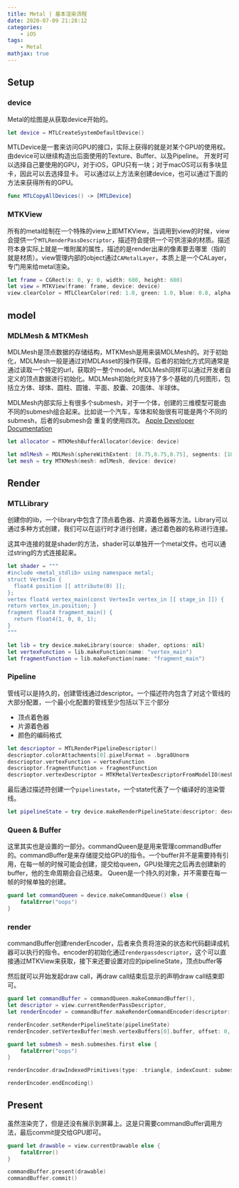 ```yaml
---
title: Metal | 基本渲染流程
date: 2020-07-09 21:28:12
categories:
    - iOS
tags: 
    - Metal
mathjax: true
---
```


## Setup
### device
Metal的绘图是从获取device开始的。
```swift
let device = MTLCreateSystemDefaultDevice()
```
MTLDevice是一套来访问GPU的接口，实际上获得的就是对某个GPU的使用权。由device可以继续构造出后面使用的Texture、Buffer、以及Pipeline。
开发时可以选择自己要使用的GPU，对于iOS，GPU只有一块；对于macOS可以有多块显卡，因此可以去选择显卡。
可以通过以上方法来创建device，也可以通过下面的方法来获得所有的GPU。
```swift
func MTLCopyAllDevices() -> [MTLDevice]
```

### MTKView
所有的metal绘制在一个特殊的view上即MTKView，当调用到view的时候，view会提供一个`MTLRenderPassDescriptor`，描述符会提供一个可供渲染的材质。描述符本身实际上就是一堆附属的属性，描述的是render出来的像素要去哪里（指的就是材质）。view管理内部的object通过`CAMetalLayer`，本质上是一个CALayer，专门用来给metal渲染。
```swift
let frame = CGRect(x: 0, y: 0, width: 600, height: 600)
let view = MTKView(frame: frame, device: device)
view.clearColor = MTLClearColor(red: 1.0, green: 1.0, blue: 0.8, alpha: 1.0)
```

## model
### MDLMesh & MTKMesh
MDLMesh是顶点数据的存储结构，MTKMesh是用来装MDLMesh的。对于初始化，MDLMesh一般是通过对MDLAsset的操作获得。后者的初始化方式同通常是通过读取一个特定的url，获取的一整个model。MDLMesh同样可以通过开发者自定义的顶点数据进行初始化。MDLMesh初始化时支持了多个基础的几何图形，包括立方体、球体、圆柱、圆锥、平面、胶囊、20面体、半球体。

MDLMesh内部实际上有很多个submesh，对于一个体，创建的三维模型可能由不同的submesh组合起来。比如说一个汽车，车体和轮胎很有可能是两个不同的submesh，后者的submesh会 重复的使用四次。
[Apple Developer Documentation](https://developer.apple.com/documentation/modelio/mdlmesh)
```swift
let allocator = MTKMeshBufferAllocator(device: device)

let mdlMesh = MDLMesh(sphereWithExtent: [0.75,0.75,0.75], segments: [100,100], inwardNormals: false, geometryType: .triangles, allocator: allocator)
let mesh = try MTKMesh(mesh: mdlMesh, device: device)

```


## Render
### MTLLibrary
创建你的lib，一个library中包含了顶点着色器、片源着色器等方法。Library可以通过多种方式创建，我们可以在运行时才进行创建，通过着色器的名称进行连接。

这其中连接的就是shader的方法，shader可以单独开一个metal文件。也可以通过string的方式连接起来。

```swift
let shader = """
#include <metal_stdlib> using namespace metal;
struct VertexIn {
  float4 position [[ attribute(0) ]];
};
vertex float4 vertex_main(const VertexIn vertex_in [[ stage_in ]]) {
return vertex_in.position; }
fragment float4 fragment_main() {
  return float4(1, 0, 0, 1);
}
"""

let lib = try device.makeLibrary(source: shader, options: nil)
let vertexFunction = lib.makeFunction(name: "vertex_main")
let fragmentFunction = lib.makeFunction(name: "fragment_main")
```

### Pipeline
管线可以是持久的，创建管线通过descriptor。一个描述符内包含了对这个管线的大部分配置，一个最小化配置的管线至少包括以下三个部分
- 顶点着色器
- 片源着色器
- 颜色的编码格式
```swift
let descrioptor = MTLRenderPipelineDescriptor()
descrioptor.colorAttachments[0].pixelFormat = .bgra8Unorm
descrioptor.vertexFunction = vertexFunction
descrioptor.fragmentFunction = fragmentFunction
descrioptor.vertexDescriptor = MTKMetalVertexDescriptorFromModelIO(mesh.vertexDescriptor)
```
最后通过描述符创建一个`pipelinestate`，一个state代表了一个编译好的渲染管线。
```swift
let pipelineState = try device.makeRenderPipelineState(descriptor: descrioptor)
```

### Queen & Buffer
这里其实也是设置的一部分。commandQueen是是用来管理commandBuffer的。commandBuffer是来存储提交给GPU的指令。一个buffer并不是需要持有引用，在每一帧的时候可能会创建，提交给queen，GPU处理完之后再去创建新的buffer，他的生命周期会自己结束。
Queen是一个持久的对象，并不需要在每一帧的时候单独的创建。
```swift
guard let commandQueen = device.makeCommandQueue() else {
    fatalError("oops")
}
```

### render
commandBuffer创建renderEncoder，后者来负责将渲染的状态和代码翻译成机器可以执行的指令。encoder的初始化通过`renderpassdescriptor`，这个可以直接通过MTKView来获取，接下来还要设置对应的pipelineState，顶点buffer等

然后就可以开始发起draw call，再draw call结束后显示的声明draw call结束即可。

```swift
guard let commandBuffer = commandQueen.makeCommandBuffer(),
let descriptor = view.currentRenderPassDescriptor,
let renderEncoder = commandBuffer.makeRenderCommandEncoder(descriptor: descriptor) else { fatalError() }

renderEncoder.setRenderPipelineState(pipelineState)
renderEncoder.setVertexBuffer(mesh.vertexBuffers[0].buffer, offset: 0, index: 0)

guard let submesh = mesh.submeshes.first else {
    fatalError("oops")
}

renderEncoder.drawIndexedPrimitives(type: .triangle, indexCount: submesh.indexCount, indexType: submesh.indexType, indexBuffer: submesh.indexBuffer.buffer, indexBufferOffset: 0)

renderEncoder.endEncoding()
```

## Present
虽然渲染完了，但是还没有展示到屏幕上。这是只需要commandBuffer调用方法，最后commit提交给GPU即可。
```swift
guard let drawable = view.currentDrawable else {
    fatalError()
}

commandBuffer.present(drawable)
commandBuffer.commit()
```
